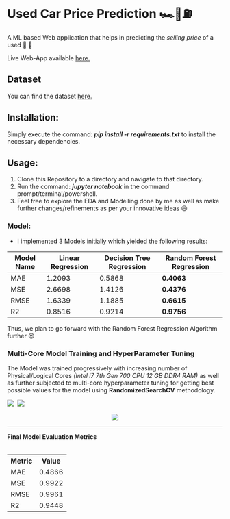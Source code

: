 # Used Car Price Prediction 🏎🚙⛽️
A ML based Web application that helps in predicting the *selling price* of a used 🚗 🚙

Live Web-App available [here.](https://car-price-predict-app.herokuapp.com/)

## Dataset
You can find the dataset [here.](https://www.kaggle.com/nehalbirla/vehicle-dataset-from-cardekho)

## Installation:
Simply execute the command: ***pip install -r requirements.txt*** to install the necessary dependencies.

## Usage:
1. Clone this Repository to a directory and navigate to that directory.
2. Run the command: ***jupyter notebook*** in the command prompt/terminal/powershell.
3. Feel free to explore the EDA and Modelling done by me as well as make further changes/refinements as per your innovative ideas :smile:

### Model:
* I implemented 3 Models initially which yielded the following results:

| **Model Name**  | **Linear Regression** | **Decision Tree Regression** | **Random Forest Regression** |
| --------------- | --------------------- | ---------------------------- | ---------------------------- |
| MAE             | 1.2093                | 0.5868                       | **0.4063**                   |
| MSE             | 2.6698                | 1.4126                       | **0.4376**                   | 
| RMSE            | 1.6339                | 1.1885                       | **0.6615**                   |
| R2              | 0.8516                | 0.9214                       | **0.9756**                   |
  
Thus, we plan to go forward with the Random Forest Regression Algorithm further :wink:

### Multi-Core Model Training and HyperParameter Tuning
The Model was trained progressively with increasing number of Physical/Logical Cores *(Intel i7 7th Gen 700 CPU 12 GB DDR4 RAM)* as well as further subjected to multi-core hyperparameter tuning for getting best possible values for the model using **RandomizedSearchCV** methodology.
<p>
<kbd>
<img src="https://user-images.githubusercontent.com/29462447/103284748-19e8a880-4a02-11eb-9f6c-cef42524645e.png" data-canonical-src="https://user-images.githubusercontent.com/29462447/103284748-19e8a880-4a02-11eb-9f6c-cef42524645e.png"/> 
</kbd>  

<kbd>
<img src="https://user-images.githubusercontent.com/29462447/103284753-1d7c2f80-4a02-11eb-880e-49e456f1c497.png" data-canonical-src="https://user-images.githubusercontent.com/29462447/103284753-1d7c2f80-4a02-11eb-880e-49e456f1c497.png"/> 
</kbd>  
</p>
<p align="center">
<kbd>
<img src="https://user-images.githubusercontent.com/29462447/103285194-713b4880-4a03-11eb-9cfa-78115cc8b27b.png" data-canonical-src="https://user-images.githubusercontent.com/29462447/103285194-713b4880-4a03-11eb-9cfa-78115cc8b27b.png"/> 
</kbd>
</p>
<hr>
<strong> Final Model Evaluation Metrics </strong>
<br>
<br>
<p align="center">
<table>
  <tr>
    <th>Metric</th>
    <th>Value</th>
  </tr>
  <tr>
    <td>MAE</td>
    <td>0.4866</td>
  </tr>
  <tr>
    <td>MSE</td>
    <td>0.9922</td>
  </tr>
    <tr>
    <td>RMSE</td>
    <td>0.9961</td>
  </tr>
  <tr>
    <td>R2</td>
    <td>0.9448</td>
  </tr>
</table>
</p>

